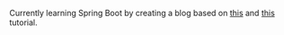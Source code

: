 Currently learning Spring Boot by creating a blog based on [this](https://www.youtube.com/watch?v=P3u4ml5wpn4&list=PLSVW22jAG8pCwwM3tjSMfwBKYIS6_fP-F&index=2&ab_channel=ProgrammingTechie) and [this](https://www.youtube.com/watch?v=FdXDtLJgS9w&t=388s&ab_channel=CodeCareers) tutorial.
